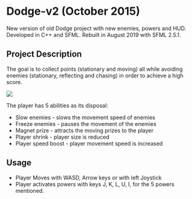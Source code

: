 # Dodge-v2 (October 2015)

New version of old Dodge project with new enemies, powers and HUD. Developed in C++ and SFML. Rebuilt in August 2019 with SFML 2.5.1.

## Project Description

The goal is to collect points (stationary and moving) all while avoiding enemies (stationary, reflecting and chasing) in order to achieve a high score.

![](dodge.gif)

The player has 5 abilities as its disposal:
* Slow enemies - slows the movement speed of enemies
* Freeze enemies - pauses the movement of the enemies
* Magnet prize - attracts the moving prizes to the player
* Player shrink - player size is reduced
* Player speed boost - player movement speed is increased

## Usage

* Player Moves with WASD, Arrow keys or with left Joystick
* Player activates powers with keys J, K, L, U, I, for the 5 powers mentioned.
